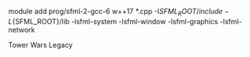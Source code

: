 module add prog/sfml-2-gcc-6
w++17 *.cpp -I${SFML_ROOT}/include -L${SFML_ROOT}/lib -lsfml-system -lsfml-window -lsfml-graphics -lsfml-network

Tower Wars Legacy
